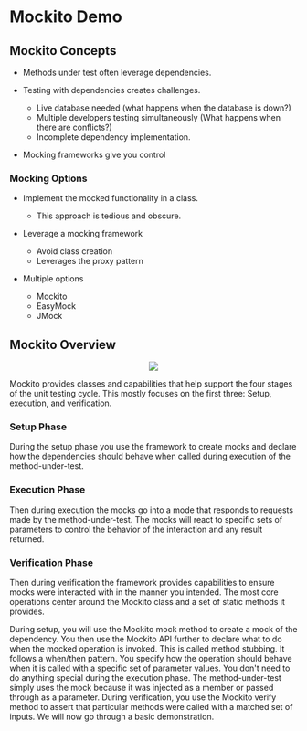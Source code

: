 # Mockito Demo

## Mockito Concepts

- Methods under test often leverage dependencies.
- Testing with dependencies creates challenges.
    - Live database needed (what happens when the database is down?)
    - Multiple developers testing simultaneously (What happens when there are conflicts?)
    - Incomplete dependency implementation.
    
- Mocking frameworks give you control

### Mocking Options

- Implement the mocked functionality in a class.
    - This approach is tedious and obscure.
    
- Leverage a mocking framework
    - Avoid class creation
    - Leverages the proxy pattern
    
- Multiple options
    - Mockito
    - EasyMock
    - JMock
    
## Mockito Overview

<p align="center">
    <img src="https://user-images.githubusercontent.com/29547780/34085902-c5fc0172-e38e-11e7-85fc-446c7bcbcb44.png"></img>
</p>

Mockito provides classes and capabilities that help support the four stages of the unit testing cycle. 
This mostly focuses on the first three: Setup, execution, and verification. 

### Setup Phase

During the setup phase you use the framework to create mocks and declare how the dependencies should behave when called 
during execution of the method-under-test. 

### Execution Phase

Then during execution the mocks go into a mode that responds to requests made by the method-under-test. 
The mocks will react to specific sets of parameters to control the behavior of the interaction and any result returned. 

### Verification Phase

Then during verification the framework provides capabilities to ensure mocks were interacted with in the manner you intended. 
The most core operations center around the Mockito class and a set of static methods it provides. 

During setup, you will 
use the Mockito mock method to create a mock of the dependency. You then use the Mockito API further to declare what 
to do when the mocked operation is invoked. This is called method stubbing. It follows a when/then pattern. You specify 
how the operation should behave when it is called with a specific set of parameter values. You don't need to do anything 
special during the execution phase. The method-under-test simply uses the mock because it was injected as a member or 
passed through as a parameter. During verification, you use the Mockito verify method to assert that particular methods 
were called with a matched set of inputs. We will now go through a basic demonstration.